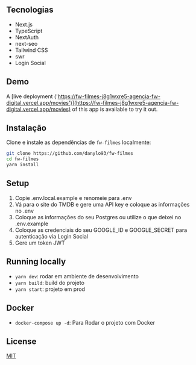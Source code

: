 
## Tecnologias

* Next.js
* TypeScript
* NextAuth
* next-seo
* Tailwind CSS
* swr
* Login Social

## Demo

A [live deployment ('https://fw-filmes-j8g1wxre5-agencia-fw-digital.vercel.app/movies')](https://fw-filmes-j8g1wxre5-agencia-fw-digital.vercel.app/movies) of this app is available to try it out.
 

## Instalação

Clone e instale as dependências de `fw-filmes` localmente:

```bash 
git clone https://github.com/danylo93/fw-filmes
cd fw-filmes
yarn install
```

## Setup

1. Copie .env.local.example e renomeie para .env
2. Vá para o site do TMDB e gere uma API key e coloque as informações no .env
3. Coloque as informações do seu Postgres ou utilize o que deixei no .env.example
4. Coloque as credenciais do seu GOOGLE_ID e GOOGLE_SECRET para autenticação via Login Social
5. Gere um token JWT 
    
## Running locally

* `yarn dev`: rodar em ambiente de desenvolvimento
* `yarn build`: build do projeto
* `yarn start`: projeto em prod

## Docker

* `docker-compose up -d`: Para Rodar o projeto com Docker

    
## License

[MIT](https://choosealicense.com/licenses/mit/)
